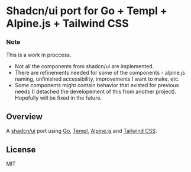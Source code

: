 # Shadcn/ui port for Go + Templ + Alpine.js + Tailwind CSS

### Note

This is a work in proccess. 

- Not all the components from shadcn/ui are implemented.
- There are refinements needed for some of the components - alpine.js naming, unfinished accessibility, improvements I want to make, etc.
- Some components might contain behavior that existed for previous needs (I detached the developement of this from another project). Hopefully will be fixed in the future.

## Overview

A [shadcn/ui](https://ui.shadcn.com/) port using [Go](https://go.dev/), [Templ](https://templ.guide/), [Alpine.js](https://alpinejs.dev/) and [Tailwind CSS](https://tailwindcss.com/).

## License 

MIT
